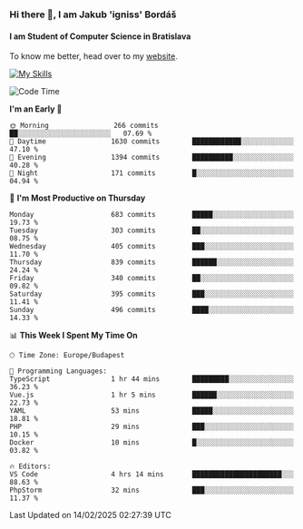 ### Hi there 👋, I am Jakub 'igniss' Bordáš

#### I am Student of Computer Science in Bratislava
To know me better, head over to my [website](https://bordas.sk).

[![My Skills](https://skillicons.dev/icons?i=js,typescript,html,css,figma,svelte,vue,next,postgresql,nest,express,nodejs)](https://bordas.sk)


<!--START_SECTION:waka-->
![Code Time](http://img.shields.io/badge/Code%20Time-1%2C683%20hrs%205%20mins-blue)

**I'm an Early 🐤** 

```text
🌞 Morning                266 commits         ██░░░░░░░░░░░░░░░░░░░░░░░   07.69 % 
🌆 Daytime                1630 commits        ████████████░░░░░░░░░░░░░   47.10 % 
🌃 Evening                1394 commits        ██████████░░░░░░░░░░░░░░░   40.28 % 
🌙 Night                  171 commits         █░░░░░░░░░░░░░░░░░░░░░░░░   04.94 % 
```
📅 **I'm Most Productive on Thursday** 

```text
Monday                   683 commits         █████░░░░░░░░░░░░░░░░░░░░   19.73 % 
Tuesday                  303 commits         ██░░░░░░░░░░░░░░░░░░░░░░░   08.75 % 
Wednesday                405 commits         ███░░░░░░░░░░░░░░░░░░░░░░   11.70 % 
Thursday                 839 commits         ██████░░░░░░░░░░░░░░░░░░░   24.24 % 
Friday                   340 commits         ██░░░░░░░░░░░░░░░░░░░░░░░   09.82 % 
Saturday                 395 commits         ███░░░░░░░░░░░░░░░░░░░░░░   11.41 % 
Sunday                   496 commits         ████░░░░░░░░░░░░░░░░░░░░░   14.33 % 
```


📊 **This Week I Spent My Time On** 

```text
🕑︎ Time Zone: Europe/Budapest

💬 Programming Languages: 
TypeScript               1 hr 44 mins        █████████░░░░░░░░░░░░░░░░   36.23 % 
Vue.js                   1 hr 5 mins         ██████░░░░░░░░░░░░░░░░░░░   22.73 % 
YAML                     53 mins             █████░░░░░░░░░░░░░░░░░░░░   18.81 % 
PHP                      29 mins             ███░░░░░░░░░░░░░░░░░░░░░░   10.15 % 
Docker                   10 mins             █░░░░░░░░░░░░░░░░░░░░░░░░   03.82 % 

🔥 Editors: 
VS Code                  4 hrs 14 mins       ██████████████████████░░░   88.63 % 
PhpStorm                 32 mins             ███░░░░░░░░░░░░░░░░░░░░░░   11.37 % 
```


 Last Updated on 14/02/2025 02:27:39 UTC
<!--END_SECTION:waka-->
